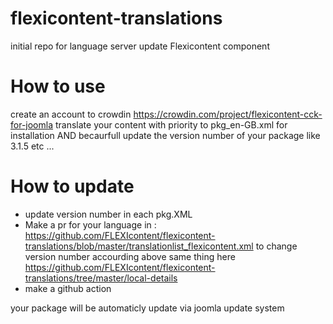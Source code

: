 # flexicontent-translations
initial repo for language server update Flexicontent component

# How to use
create an account to crowdin https://crowdin.com/project/flexicontent-cck-for-joomla
translate your content with priority to pkg_en-GB.xml for installation AND becaurfull update the version number of your package like 3.1.5 etc ...

# How to update
- update version number in each pkg.XML
- Make a pr for your language in : https://github.com/FLEXIcontent/flexicontent-translations/blob/master/translationlist_flexicontent.xml to change version number accourding above
same thing here https://github.com/FLEXIcontent/flexicontent-translations/tree/master/local-details
- make a github action


your package will be automaticly update via joomla update system
